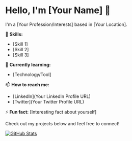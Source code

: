 # Hello, I'm [Your Name] 👋

I'm a [Your Profession/Interests] based in [Your Location]. 

🚀 **Skills:**
- [Skill 1]
- [Skill 2]
- [Skill 3]

🌱 **Currently learning:**
- [Technology/Tool]

📫 **How to reach me:**
- [LinkedIn](Your LinkedIn Profile URL)
- [Twitter](Your Twitter Profile URL)

⚡ **Fun fact:**
[Interesting fact about yourself]

Check out my projects below and feel free to connect!

[![GitHub Stats](https://github-readme-stats.vercel.app/api?username=YourGitHubUsername&show_icons=true&count_private=true)](https://github.com/YourGitHubUsername)